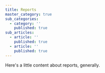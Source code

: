 ```yaml
---
title: Reports
master_category: true
sub_categories:
  - category: ''
    published: true
sub_articles:
  - article: ''
    published: true
  - article: ''
    published: true
---
```


Here's a little content about reports, generally.
